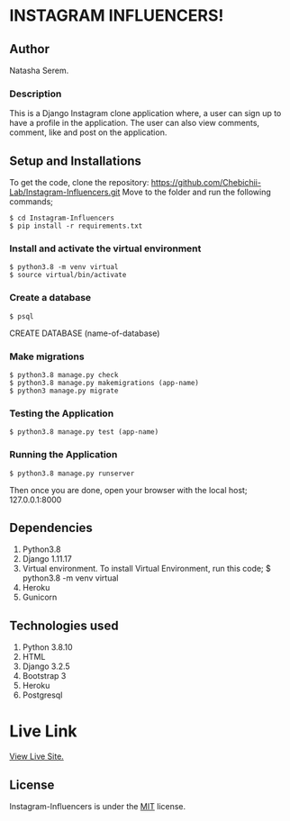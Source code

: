 # INSTAGRAM INFLUENCERS!

## Author
Natasha Serem.

### Description
This is a Django Instagram clone application where, a user can sign up to have a profile in the application. The user can also view comments, comment, like and post on the application. 

## Setup and Installations
To get the code, clone the repository: https://github.com/Chebichii-Lab/Instagram-Influencers.git
Move to the folder and run the following commands;

    $ cd Instagram-Influencers
    $ pip install -r requirements.txt

### Install and activate the virtual environment
    $ python3.8 -m venv virtual
    $ source virtual/bin/activate

### Create a database
    $ psql
CREATE DATABASE (name-of-database)

### Make migrations
    $ python3.8 manage.py check
    $ python3.8 manage.py makemigrations (app-name)
    $ python3 manage.py migrate

### Testing the Application
    $ python3.8 manage.py test (app-name)

### Running the Application
    $ python3.8 manage.py runserver

Then once you are done, open your browser with the local host; 127.0.0.1:8000

## Dependencies
1. Python3.8
2. Django 1.11.17
3. Virtual environment. To install Virtual Environment, run this code; $ python3.8 -m venv virtual
4. Heroku
5. Gunicorn

## Technologies used
1. Python 3.8.10
2. HTML
3. Django 3.2.5
4. Bootstrap 3
5. Heroku
6. Postgresql

# Live Link

[View Live Site.](https://insta254.herokuapp.com/)

## License

Instagram-Influencers is under the [MIT](LICENSE) license.







